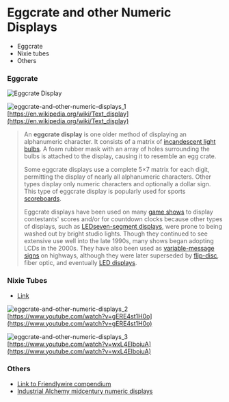 # Eggcrate and other Numeric Displays

* Eggcrate
* Nixie tubes
* Others

### Eggcrate

![Eggcrate Display](../../.gitbook/assets/440px-Eggcrate.jpg)

![eggcrate-and-other-numeric-displays_1](../../video_embed_images/eggcrate-and-other-numeric-displays_1.jpg) [https://en.wikipedia.org/wiki/Text_display](https://en.wikipedia.org/wiki/Text_display)

> An **eggcrate display** is one older method of displaying an alphanumeric character. It consists of a matrix of [incandescent light bulbs](https://en.wikipedia.org/wiki/Incandescent\_light\_bulb). A foam rubber mask with an array of holes surrounding the bulbs is attached to the display, causing it to resemble an egg crate.
>
> Some eggcrate displays use a complete 5×7 matrix for each digit, permitting the display of nearly all alphanumeric characters. Other types display only numeric characters and optionally a dollar sign. This type of eggcrate display is popularly used for sports [scoreboards](https://en.wikipedia.org/wiki/Scoreboard).
>
> Eggcrate displays have been used on many [game shows](https://en.wikipedia.org/wiki/Game\_show) to display contestants' scores and/or for countdown clocks because other types of displays, such as [LED](https://en.wikipedia.org/wiki/Light-emitting\_diode)[seven-segment displays](https://en.wikipedia.org/wiki/Seven-segment\_display), were prone to being washed out by bright studio lights. Though they continued to see extensive use well into the late 1990s, many shows began adopting LCDs in the 2000s. They have also been used as [variable-message signs](https://en.wikipedia.org/wiki/Variable-message\_sign) on highways, although they were later superseded by [flip-disc](https://en.wikipedia.org/wiki/Flip-disc\_display), fiber optic, and eventually [LED displays](https://en.wikipedia.org/wiki/LED\_display).

### Nixie Tubes

* [Link](https://en.wikipedia.org/wiki/Nixie\_tube)

![eggcrate-and-other-numeric-displays_2](../../video_embed_images/eggcrate-and-other-numeric-displays_2.jpg) [https://www.youtube.com/watch?v=gERE4st1H0o](https://www.youtube.com/watch?v=gERE4st1H0o)

![eggcrate-and-other-numeric-displays_3](../../video_embed_images/eggcrate-and-other-numeric-displays_3.jpg) [https://www.youtube.com/watch?v=wxL4ElboiuA](https://www.youtube.com/watch?v=wxL4ElboiuA)

### Others

* [Link to Friendlywire compendium](http://friendlywire.com/articles/displays/)
* [Industrial Alchemy midcentury numeric displays](https://www.industrialalchemy.org/tubepage.php?item=10\&user=0)

